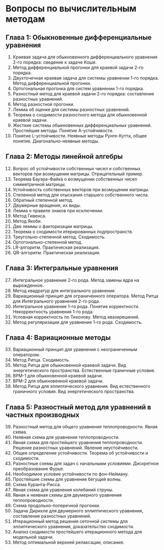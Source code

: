 Вопросы по вычислительным методам
=================================

Глава 1: Обыкновенные дифференциальные уравнения
------------------------------------------------

1. Краевая задача для обыкновенного дифференциального уравнения 2-го порядка: сведение к задаче Коши.
2. Метод дифференциальной прогонки для краевой
задачи 2-го порядка.
3. Двухточечная краевая задача для системы уравнении 1-го порядка. Метод дифференциальной прогонки.
4. Ортогональная прогонка для систем уравнении 1-го порядка.
5. Разностный метод для краевой задачи 2-го порядка: составление разностных уравнений.
6. Метод разностной прогонки.
7. Лемма об оценке для системы разностных уравнений.
8. Теорема о сходимости разностного метода для обыкновенной краевой задачи.
9. Жесткие системы обыкновенных дифференциальных уравнений. Простейшие
методы. Понятие А-устойчивости.
10. Понятие L-устойчивости. Неявные методы Рунге-Кутта, общее понятие. Диагонально-неявные методы.

Глава 2: Методы линейной алгебры
--------------------------------

12. Вопрос об устойчивости собственных чисел и собственных векторов
при возмущении матрицы. Отрицательный пример.
13. Теорема Бауэра-Файка о возмущении собственных чисел симметричной матрицы.
14. Устойчивость собственных векторов при возмущении матрицы.
15. Степенной метод для отыскания старшего собственного числа.
16. Обратный степенной метод.
17. Двумерные вращения, их виды.
18. Лемма о правиле знаков при исключении.
19. Метод Гивенса.
20. Метод Якоби.
21. Две леммы о факторизации матрицы.
22. Теорема о сходимости итерированных подпространств.
23. Треугольно-степенной метод. Сходимость.
24. Ортогонально-степенной метод.
25. LR-алгоритм. Практическая реализация.
26. QR-алгоритм. Практическая реализация.

Глава 3: Интегральные уравнения
-------------------------------

27. Интегральное уравнение 2-го рода. Метод замены ядра на вырожденное.
28. Метод квадратур для интегрального уравнения.
29. Вариационный принцип для ограниченного оператора. Метод Ритца для Интегрального уравнения 2-го рода.
30. Интегральное уравнение 1-го рода. Понятие корректности. Некорректность уравнения 1-го рода.
31. Условная корректность по Тихонову. Метод квазирешений.
32. Метод регуляризации для уравнения 1-го рода. Сходимость.

Глава 4: Вариационные методы
----------------------------

33. Вариационный принцип для уравнения с неограниченным оператором.
34. Метод Ритца. Сходимость.
35. Метод Ритца для обыкновенной краевой задачи. Вид энергетического пространства. Естественные граничные условия.
36. ВРМ-1 для обыкновенной краевой задачи.
37. ВРМ-2 для обыкновенной краевой задачи.
38. Метод Ритца для эллиптического
уравнения. Вид естественного граничного условия. Вид энергетического пространства.

Глава 5: Разностный метод для уравнений в частных производных
-------------------------------------------------------------

39. Разностный метод для общего уравнения теплопроводности. Явная схема. 
40. Неявная схема для уравнения теплопроводности.
41. Явная схема для простейшего уравнения теплопроводности. Решение разностных
уравнений. Явление неустойчивости.
42. Общее определение устойчивости. Теорема об устойчивости и сходимости.
43. Разностные схемы для задач с начальными условиями. Дискретное
преобразование Фурье.
44. Необходимое условие устойчивости по фон-Нейману.
45. Простейшие схемы для уравнения бегущей волны.
46. Схема Куранта-Рисса.
47. Явная схема для уравнения колебаний струны.
48. Явная и неявная схемы для двумерного уравнения теплопроводности.
49. Схема продольно-поперечной прогонки.
50. Задача Дирихле для двумерного эллиптического уравнения, составление разностных уравнений.
51. Итерационный метод решения сеточной системы для эллиптического уравнения, доказательство сходимости.
52. Анализ сходимости простейшего итерационного метода для модельной задачи.
53. Метод оптимальной верхней релаксации, описание.